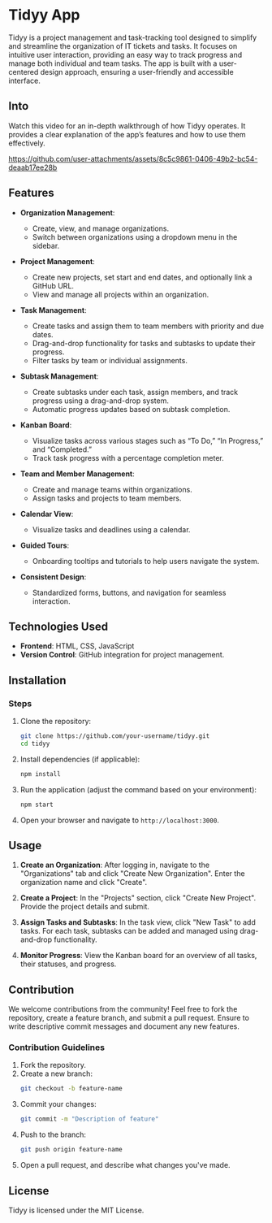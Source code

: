 # Tidyy App
Tidyy is a project management and task-tracking tool designed to simplify and streamline the organization of IT tickets and tasks. It focuses on intuitive user interaction, providing an easy way to track progress and manage both individual and team tasks. The app is built with a user-centered design approach, ensuring a user-friendly and accessible interface.

## Into
Watch this video for an in-depth walkthrough of how Tidyy operates. It provides a clear explanation of the app’s features and how to use them effectively.

https://github.com/user-attachments/assets/8c5c9861-0406-49b2-bc54-deaab17ee28b



## Features

- **Organization Management**: 
  - Create, view, and manage organizations.
  - Switch between organizations using a dropdown menu in the sidebar.

- **Project Management**:
  - Create new projects, set start and end dates, and optionally link a GitHub URL.
  - View and manage all projects within an organization.

- **Task Management**:
  - Create tasks and assign them to team members with priority and due dates.
  - Drag-and-drop functionality for tasks and subtasks to update their progress.
  - Filter tasks by team or individual assignments.

- **Subtask Management**:
  - Create subtasks under each task, assign members, and track progress using a drag-and-drop system.
  - Automatic progress updates based on subtask completion.

- **Kanban Board**: 
  - Visualize tasks across various stages such as “To Do,” “In Progress,” and “Completed.”
  - Track task progress with a percentage completion meter.

- **Team and Member Management**:
  - Create and manage teams within organizations.
  - Assign tasks and projects to team members.

- **Calendar View**: 
  - Visualize tasks and deadlines using a calendar.

- **Guided Tours**: 
  - Onboarding tooltips and tutorials to help users navigate the system.

- **Consistent Design**:
  - Standardized forms, buttons, and navigation for seamless interaction.

## Technologies Used

- **Frontend**: HTML, CSS, JavaScript
- **Version Control**: GitHub integration for project management.

## Installation

### Steps

1. Clone the repository:
   ```bash
   git clone https://github.com/your-username/tidyy.git
   cd tidyy
   ```

2. Install dependencies (if applicable):
   ```bash
   npm install
   ```

3. Run the application (adjust the command based on your environment):
   ```bash
   npm start
   ```

4. Open your browser and navigate to `http://localhost:3000`.

## Usage

1. **Create an Organization**: After logging in, navigate to the "Organizations" tab and click "Create New Organization". Enter the organization name and click "Create".

2. **Create a Project**: In the "Projects" section, click "Create New Project". Provide the project details and submit.

3. **Assign Tasks and Subtasks**: In the task view, click "New Task" to add tasks. For each task, subtasks can be added and managed using drag-and-drop functionality.

4. **Monitor Progress**: View the Kanban board for an overview of all tasks, their statuses, and progress.

## Contribution

We welcome contributions from the community! Feel free to fork the repository, create a feature branch, and submit a pull request. Ensure to write descriptive commit messages and document any new features.

### Contribution Guidelines

1. Fork the repository.
2. Create a new branch:
   ```bash
   git checkout -b feature-name
   ```
3. Commit your changes:
   ```bash
   git commit -m "Description of feature"
   ```
4. Push to the branch:
   ```bash
   git push origin feature-name
   ```
5. Open a pull request, and describe what changes you've made.

## License

Tidyy is licensed under the MIT License.
